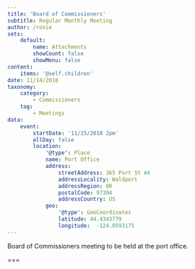 ```yaml
---
title: 'Board of Commissioners'
subtitle: Regular Monthly Meeting
author: /roxie
sets:
    default:
        name: Attachments
        showCount: false
        showMenu: false
content:
    items: '@self.children'
date: 11/14/2018
taxonomy:
    category: 
        - Commissioners
    tag: 
        - Meetings
data:
    event:
        startDate: '11/15/2018 2pm'
        allDay: false
        location:
            '@type': Place
            name: Port Office
            address:
                streetAddress: 365 Port St #A
                addressLocality: Waldport
                addressRegion: OR
                postalCode: 97394
                addressCountry: US
            geo:
                '@type': GeoCoordinates
                latitude: 44.4343779
                longitude:  -124.0593175
---
```


Board of Commissioners meeting to be held at the port office.

===

